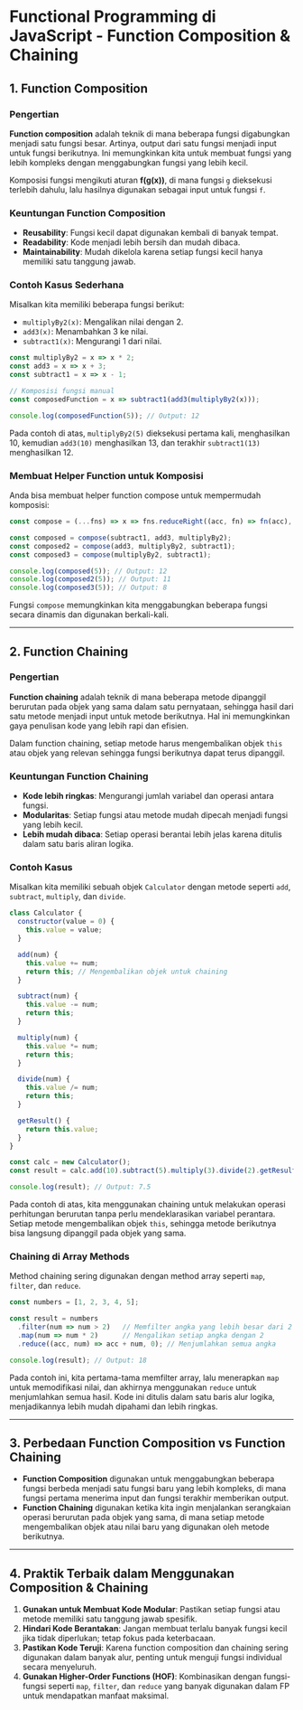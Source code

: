 # Functional Programming di JavaScript - Function Composition & Chaining

## 1. Function Composition

### Pengertian
**Function composition** adalah teknik di mana beberapa fungsi digabungkan menjadi satu fungsi besar. Artinya, output dari satu fungsi menjadi input untuk fungsi berikutnya. Ini memungkinkan kita untuk membuat fungsi yang lebih kompleks dengan menggabungkan fungsi yang lebih kecil.

Komposisi fungsi mengikuti aturan **f(g(x))**, di mana fungsi `g` dieksekusi terlebih dahulu, lalu hasilnya digunakan sebagai input untuk fungsi `f`.

### Keuntungan Function Composition
- **Reusability**: Fungsi kecil dapat digunakan kembali di banyak tempat.
- **Readability**: Kode menjadi lebih bersih dan mudah dibaca.
- **Maintainability**: Mudah dikelola karena setiap fungsi kecil hanya memiliki satu tanggung jawab.

### Contoh Kasus Sederhana
Misalkan kita memiliki beberapa fungsi berikut:

- `multiplyBy2(x)`: Mengalikan nilai dengan 2.
- `add3(x)`: Menambahkan 3 ke nilai.
- `subtract1(x)`: Mengurangi 1 dari nilai.

```javascript
const multiplyBy2 = x => x * 2;
const add3 = x => x + 3;
const subtract1 = x => x - 1;

// Komposisi fungsi manual
const composedFunction = x => subtract1(add3(multiplyBy2(x)));

console.log(composedFunction(5)); // Output: 12
```

Pada contoh di atas, `multiplyBy2(5)` dieksekusi pertama kali, menghasilkan 10, kemudian `add3(10)` menghasilkan 13, dan terakhir `subtract1(13)` menghasilkan 12.

### Membuat Helper Function untuk Komposisi
Anda bisa membuat helper function compose untuk mempermudah komposisi:

```javascript
const compose = (...fns) => x => fns.reduceRight((acc, fn) => fn(acc), x);

const composed = compose(subtract1, add3, multiplyBy2);
const composed2 = compose(add3, multiplyBy2, subtract1);
const composed3 = compose(multiplyBy2, subtract1);

console.log(composed(5)); // Output: 12
console.log(composed2(5)); // Output: 11
console.log(composed3(5)); // Output: 8
```

Fungsi `compose` memungkinkan kita menggabungkan beberapa fungsi secara dinamis dan digunakan berkali-kali.

---

## 2. Function Chaining
### Pengertian
**Function chaining** adalah teknik di mana beberapa metode dipanggil berurutan pada objek yang sama dalam satu pernyataan, sehingga hasil dari satu metode menjadi input untuk metode berikutnya. Hal ini memungkinkan gaya penulisan kode yang lebih rapi dan efisien.

Dalam function chaining, setiap metode harus mengembalikan objek `this` atau objek yang relevan sehingga fungsi berikutnya dapat terus dipanggil.

### Keuntungan Function Chaining
- **Kode lebih ringkas**: Mengurangi jumlah variabel dan operasi antara fungsi.
- **Modularitas**: Setiap fungsi atau metode mudah dipecah menjadi fungsi yang lebih kecil.
- **Lebih mudah dibaca**: Setiap operasi berantai lebih jelas karena ditulis dalam satu baris aliran logika.

### Contoh Kasus
Misalkan kita memiliki sebuah objek `Calculator` dengan metode seperti `add`, `subtract`, `multiply`, dan `divide`.

```javascript
class Calculator {
  constructor(value = 0) {
    this.value = value;
  }

  add(num) {
    this.value += num;
    return this; // Mengembalikan objek untuk chaining
  }

  subtract(num) {
    this.value -= num;
    return this; 
  }

  multiply(num) {
    this.value *= num;
    return this;
  }

  divide(num) {
    this.value /= num;
    return this;
  }

  getResult() {
    return this.value;
  }
}

const calc = new Calculator();
const result = calc.add(10).subtract(5).multiply(3).divide(2).getResult();

console.log(result); // Output: 7.5
```

Pada contoh di atas, kita menggunakan chaining untuk melakukan operasi perhitungan berurutan tanpa perlu mendeklarasikan variabel perantara. Setiap metode mengembalikan objek `this`, sehingga metode berikutnya bisa langsung dipanggil pada objek yang sama.

### Chaining di Array Methods
Method chaining sering digunakan dengan method array seperti `map`, `filter`, dan `reduce`.

```javascript
const numbers = [1, 2, 3, 4, 5];

const result = numbers
  .filter(num => num > 2)   // Memfilter angka yang lebih besar dari 2
  .map(num => num * 2)      // Mengalikan setiap angka dengan 2
  .reduce((acc, num) => acc + num, 0); // Menjumlahkan semua angka

console.log(result); // Output: 18
```

Pada contoh ini, kita pertama-tama memfilter array, lalu menerapkan `map` untuk memodifikasi nilai, dan akhirnya menggunakan `reduce` untuk menjumlahkan semua hasil. Kode ini ditulis dalam satu baris alur logika, menjadikannya lebih mudah dipahami dan lebih ringkas.

---

## 3. Perbedaan Function Composition vs Function Chaining
- **Function Composition** digunakan untuk menggabungkan beberapa fungsi berbeda menjadi satu fungsi baru yang lebih kompleks, di mana fungsi pertama menerima input dan fungsi terakhir memberikan output.
- **Function Chaining** digunakan ketika kita ingin menjalankan serangkaian operasi berurutan pada objek yang sama, di mana setiap metode mengembalikan objek atau nilai baru yang digunakan oleh metode berikutnya.

---

## 4. Praktik Terbaik dalam Menggunakan Composition & Chaining
1. **Gunakan untuk Membuat Kode Modular**: Pastikan setiap fungsi atau metode memiliki satu tanggung jawab spesifik.
2. **Hindari Kode Berantakan**: Jangan membuat terlalu banyak fungsi kecil jika tidak diperlukan; tetap fokus pada keterbacaan.
3. **Pastikan Kode Teruji**: Karena function composition dan chaining sering digunakan dalam banyak alur, penting untuk menguji fungsi individual secara menyeluruh.
4. **Gunakan Higher-Order Functions (HOF)**: Kombinasikan dengan fungsi-fungsi seperti `map`, `filter`, dan `reduce` yang banyak digunakan dalam FP untuk mendapatkan manfaat maksimal.
